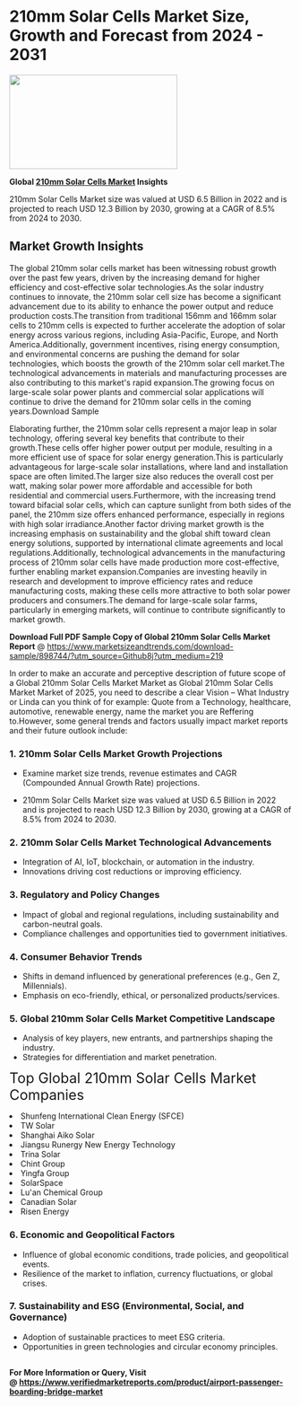 <H1>210mm Solar Cells Market Size, Growth and Forecast from 2024 - 2031</H1><img class="aligncenter size-medium wp-image-584254" src="https://thirdeyenews.in/wp-content/uploads/2024/09/Global-Market-Research-300x168.jpeg" alt="" width="300" height="168" /><p><strong>Global&nbsp;<a href="https://www.marketsizeandtrends.com/download-sample/898744/?utm_source=Github8j?utm_medium=219">210mm Solar Cells Market</a> Insights</strong></p><p>210mm Solar Cells Market size was valued at USD 6.5 Billion in 2022 and is projected to reach USD 12.3 Billion by 2030, growing at a CAGR of 8.5% from 2024 to 2030.</p><p><h2>Market Growth Insights</h2> <p>The global 210mm solar cells market has been witnessing robust growth over the past few years, driven by the increasing demand for higher efficiency and cost-effective solar technologies.As the solar industry continues to innovate, the 210mm solar cell size has become a significant advancement due to its ability to enhance the power output and reduce production costs.The transition from traditional 156mm and 166mm solar cells to 210mm cells is expected to further accelerate the adoption of solar energy across various regions, including Asia-Pacific, Europe, and North America.Additionally, government incentives, rising energy consumption, and environmental concerns are pushing the demand for solar technologies, which boosts the growth of the 210mm solar cell market.The technological advancements in materials and manufacturing processes are also contributing to this market's rapid expansion.The growing focus on large-scale solar power plants and commercial solar applications will continue to drive the demand for 210mm solar cells in the coming years.Download Sample</p> <p>Elaborating further, the 210mm solar cells represent a major leap in solar technology, offering several key benefits that contribute to their growth.These cells offer higher power output per module, resulting in a more efficient use of space for solar energy generation.This is particularly advantageous for large-scale solar installations, where land and installation space are often limited.The larger size also reduces the overall cost per watt, making solar power more affordable and accessible for both residential and commercial users.Furthermore, with the increasing trend toward bifacial solar cells, which can capture sunlight from both sides of the panel, the 210mm size offers enhanced performance, especially in regions with high solar irradiance.Another factor driving market growth is the increasing emphasis on sustainability and the global shift toward clean energy solutions, supported by international climate agreements and local regulations.Additionally, technological advancements in the manufacturing process of 210mm solar cells have made production more cost-effective, further enabling market expansion.Companies are investing heavily in research and development to improve efficiency rates and reduce manufacturing costs, making these cells more attractive to both solar power producers and consumers.The demand for large-scale solar farms, particularly in emerging markets, will continue to contribute significantly to market growth.</p><p><span class=""><strong>Download Full PDF Sample Copy of Global 210mm Solar Cells Market Report</strong> @ <a href="https://www.marketsizeandtrends.com/download-sample/898744/?utm_source=Github8j?utm_medium=219" target="_blank">https://www.marketsizeandtrends.com/download-sample/898744/?utm_source=Github8j?utm_medium=219</a></span></p><p>In order to make an accurate and perceptive description of future scope of a Global&nbsp;210mm Solar Cells Market Market as Global&nbsp;210mm Solar Cells Market Market of 2025, you need to describe a clear Vision &ndash; What Industry or Linda can you think of for example: Quote from a Technology, healthcare, automotive, renewable energy, name the market you are Reffering to.However, some general trends and factors usually impact market reports and their future outlook include:</p><h3>1.&nbsp;<strong>210mm Solar Cells Market Growth Projections</strong></h3><ul><li>Examine market size trends, revenue estimates and CAGR (Compounded Annual Growth Rate) projections.</li><li><p>210mm Solar Cells Market size was valued at USD 6.5 Billion in 2022 and is projected to reach USD 12.3 Billion by 2030, growing at a CAGR of 8.5% from 2024 to 2030.</p></li></ul><h3>2.&nbsp;<strong>210mm Solar Cells Market Technological Advancements</strong></h3><ul><li>Integration of AI, IoT, blockchain, or automation in the industry.</li><li>Innovations driving cost reductions or improving efficiency.</li></ul><h3>3.&nbsp;<strong>Regulatory and Policy Changes</strong></h3><ul><li>Impact of global and regional regulations, including sustainability and carbon-neutral goals.</li><li>Compliance challenges and opportunities tied to government initiatives.</li></ul><h3>4.&nbsp;<strong>Consumer Behavior Trends</strong></h3><ul><li>Shifts in demand influenced by generational preferences (e.g., Gen Z, Millennials).</li><li>Emphasis on eco-friendly, ethical, or personalized products/services.</li></ul><h3>5.&nbsp;<strong>Global 210mm Solar Cells Market Competitive Landscape</strong></h3><ul><li>Analysis of key players, new entrants, and partnerships shaping the industry.</li><li>Strategies for differentiation and market penetration.</li></ul><p data-pm-slice="1 1 []"><span style="color: inherit; font-family: inherit; font-size: 25px;">Top Global 210mm Solar Cells Market Companies</span></p><div class="" data-test-id=""><p><li>Shunfeng International Clean Energy (SFCE)</li><li> TW Solar</li><li> Shanghai Aiko Solar</li><li> Jiangsu Runergy New Energy Technology</li><li> Trina Solar</li><li> Chint Group</li><li> Yingfa Group</li><li> SolarSpace</li><li> Lu'an Chemical Group</li><li> Canadian Solar</li><li> Risen Energy</li></p></div><h3>6.&nbsp;<strong>Economic and Geopolitical Factors</strong></h3><ul><li>Influence of global economic conditions, trade policies, and geopolitical events.</li><li>Resilience of the market to inflation, currency fluctuations, or global crises.</li></ul><h3>7.&nbsp;<strong>Sustainability and ESG (Environmental, Social, and Governance)</strong></h3><ul><li>Adoption of sustainable practices to meet ESG criteria.</li><li>Opportunities in green technologies and circular economy principles.</li></ul><h2><strong style="font-size: 14px;">For More Information or Query, Visit @&nbsp;</strong><a style="background-color: #ffffff; font-size: 14px;" href="https://www.marketsizeandtrends.com/report/210mm-solar-cells-market/" target="_blank">https://www.verifiedmarketreports.com/product/airport-passenger-boarding-bridge-market</a></h2>